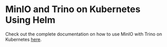 # MinIO and Trino on Kubernetes Using Helm

Check out the complete documentation on how to use MinIO with Trino on Kubernetes [here](https://github.com/minio/wiki/wiki/MinIO-and-Trino-on-Kubernetes-Using-Helm).